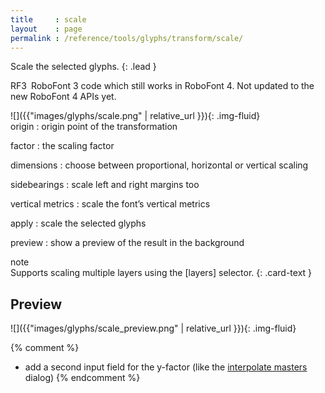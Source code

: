 ```yaml
---
title     : scale
layout    : page
permalink : /reference/tools/glyphs/transform/scale/
---
```


Scale the selected glyphs.
{: .lead }

<span class="badge text-bg-warning rounded-0">RF3</span> RoboFont 3 code which still works in RoboFont 4. Not updated to the new RoboFont 4 APIs yet.


<div class='row'>

<div class='col-sm-4' markdown='1'>
![]({{"images/glyphs/scale.png" | relative_url }}){: .img-fluid}
</div>

<div class='col-sm-8' markdown='1'>
origin
: origin point of the transformation

factor
: the scaling factor

dimensions
: choose between proportional, horizontal or vertical scaling

sidebearings
: scale left and right margins too

vertical metrics
: scale the font’s vertical metrics

apply
: scale the selected glyphs

preview
: show a preview of the result in the background
</div>

</div>


<div class="card bg-light my-3 rounded-0">
<div class="card-header">note</div>
<div class="card-body" markdown='1'>
Supports scaling multiple layers using the [layers] selector.
{: .card-text }
</div>
</div>

[layers]: ../../modifiers/layers/


Preview
-------

![]({{"images/glyphs/scale_preview.png" | relative_url }}){: .img-fluid}


{% comment %}
- add a second input field for the y-factor (like the [interpolate masters](../../interpolation/interpolate/) dialog)
{% endcomment %}
